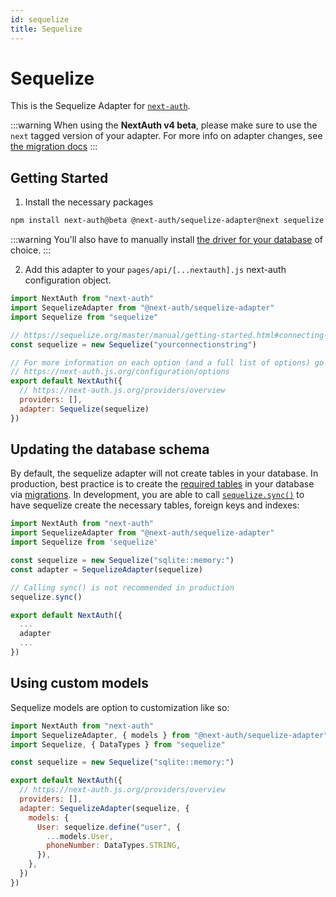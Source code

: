 ```yaml
---
id: sequelize
title: Sequelize
---
```


# Sequelize

This is the Sequelize Adapter for [`next-auth`](https://next-auth.js.org).

:::warning
When using the **NextAuth v4 beta**, please make sure to use the `next` tagged version of your adapter. For more info on adapter changes, see [the migration docs](/getting-started/upgrade-v4#adapters)
:::

## Getting Started

1. Install the necessary packages

```bash npm2yarn
npm install next-auth@beta @next-auth/sequelize-adapter@next sequelize
```

:::warning
You'll also have to manually install [the driver for your database](https://sequelize.org/master/manual/getting-started.html) of choice.
:::

2. Add this adapter to your `pages/api/[...nextauth].js` next-auth configuration object.

```javascript title="pages/api/auth/[...nextauth].js"
import NextAuth from "next-auth"
import SequelizeAdapter from "@next-auth/sequelize-adapter"
import Sequelize from "sequelize"

// https://sequelize.org/master/manual/getting-started.html#connecting-to-a-database
const sequelize = new Sequelize("yourconnectionstring")

// For more information on each option (and a full list of options) go to
// https://next-auth.js.org/configuration/options
export default NextAuth({
  // https://next-auth.js.org/providers/overview
  providers: [],
  adapter: Sequelize(sequelize)
})
```

## Updating the database schema

By default, the sequelize adapter will not create tables in your database. In production, best practice is to create the [required tables](https://next-auth.js.org/adapters/models) in your database via [migrations](https://sequelize.org/master/manual/migrations.html). In development, you are able to call [`sequelize.sync()`](https://sequelize.org/master/manual/model-basics.html#model-synchronization) to have sequelize create the necessary tables, foreign keys and indexes:

```js
import NextAuth from "next-auth"
import SequelizeAdapter from "@next-auth/sequelize-adapter"
import Sequelize from 'sequelize'

const sequelize = new Sequelize("sqlite::memory:")
const adapter = SequelizeAdapter(sequelize)

// Calling sync() is not recommended in production
sequelize.sync()

export default NextAuth({
  ...
  adapter
  ...
})
```

## Using custom models

Sequelize models are option to customization like so:

```js
import NextAuth from "next-auth"
import SequelizeAdapter, { models } from "@next-auth/sequelize-adapter"
import Sequelize, { DataTypes } from "sequelize"

const sequelize = new Sequelize("sqlite::memory:")

export default NextAuth({
  // https://next-auth.js.org/providers/overview
  providers: [],
  adapter: SequelizeAdapter(sequelize, {
    models: {
      User: sequelize.define("user", {
        ...models.User,
        phoneNumber: DataTypes.STRING,
      }),
    },
  })
})
```
